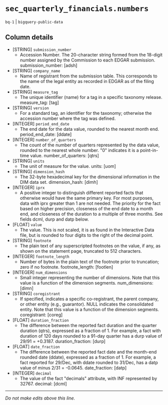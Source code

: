 # `sec_quarterly_financials.numbers`
`bq-1` | `bigquery-public-data`

## Column details
* [STRING]    `submission_number`
  - Accession Number. The 20-character string formed from the 18-digit number assigned by the Commission to each EDGAR submission. submission_number: [adsh]
* [STRING]    `company_name`
  - Name of registrant from the submission table. This corresponds to the name of the legal entity as recorded in EDGAR as of the filing date.
* [STRING]    `measure_tag`
  - The unique identifier (name) for a tag in a specific taxonomy release. measure_tag: [tag]
* [STRING]    `version`
  - For a standard tag, an identifier for the taxonomy; otherwise the accession number where the tag was defined.
* [INTEGER]   `period_end_date`
  - The end date for the data value, rounded to the nearest month end. period_end_date: [ddate]
* [INTEGER]   `number_of_quarters`
  - The count of the number of quarters represented by the data value, rounded to the nearest whole number. \"0\" indicates it is a point-in-time value. number_of_quarters: [qtrs]
* [STRING]    `units`
  - The unit of measure for the value. units: [uom]
* [STRING]    `dimension_hash`
  - The 32-byte hexadecimal key for the dimensional information in the DIM data set. dimension_hash: [dimh]
* [INTEGER]   `iprx`
  - A positive integer to distinguish different reported facts that otherwise would have the same primary key. For most purposes, data with iprx greater than 1 are not needed. The priority for the fact based on higher precision, closeness of the end date to a month end, and closeness of the duration to a multiple of three months. See fields dcml, durp and datp below.
* [FLOAT]     `value`
  - The value. This is not scaled, it is as found in the Interactive Data file, but is rounded to four digits to the right of the decimal point.
* [STRING]    `footnote`
  - The plain text of any superscripted footnotes on the value, if any, as shown on the statement page, truncated to 512 characters.
* [INTEGER]   `footnote_length`
  - Number of bytes in the plain text of the footnote prior to truncation; zero if no footnote. footnote_length: [footlen]
* [INTEGER]   `num_dimensions`
  - Small integer representing the number of dimensions. Note that this value is a function of the dimension segments. num_dimensions: [dimn]
* [STRING]    `coregistrant`
  - If specified, indicates a specific co-registrant, the parent company, or other entity (e.g., guarantor). NULL indicates the consolidated entity. Note that this value is a function of the dimension segments. coregistrant: [coreg]
* [FLOAT]     `duration_fraction`
  - The difference between the reported fact duration and the quarter duration (qtrs), expressed as a fraction of 1. For example, a fact with duration of 120 days rounded to a 91-day quarter has a durp value of 29/91 = +0.3187. duration_fraction: [durp]
* [FLOAT]     `date_fraction`
  - The difference between the reported fact date and the month-end rounded date (ddate), expressed as a fraction of 1. For example, a fact reported for 29/Dec, with ddate rounded to 31/Dec, has a datp value of minus 2/31 = -0.0645. date_fraction: [datp]
* [INTEGER]   `decimal`
  - The value of the fact \"decimals\" attribute, with INF represented by 32767. decimal: [dcml]

-------------------------------------------------------------------------------
*Do not make edits above this line.*
